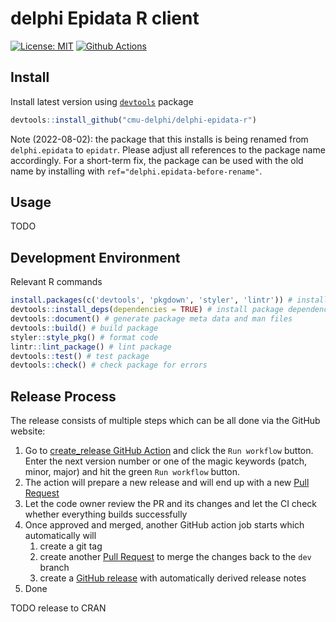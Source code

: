 # delphi Epidata R client

[![License: MIT][mit-image]][mit-url] [![Github Actions][github-actions-image]][github-actions-url]

## Install

Install latest version using [`devtools`](https://cran.r-project.org/package=devtools) package

```R
devtools::install_github("cmu-delphi/delphi-epidata-r")
```

Note (2022-08-02): the package that this installs is being renamed from
`delphi.epidata` to `epidatr`. Please adjust all references to the package name
accordingly. For a short-term fix, the package can be used with the old name by
installing with `ref="delphi.epidata-before-rename"`.

## Usage

TODO

## Development Environment

Relevant R commands
```r
install.packages(c('devtools', 'pkgdown', 'styler', 'lintr')) # install dev dependencies
devtools::install_deps(dependencies = TRUE) # install package dependencies
devtools::document() # generate package meta data and man files
devtools::build() # build package
styler::style_pkg() # format code
lintr::lint_package() # lint package
devtools::test() # test package
devtools::check() # check package for errors
```

## Release Process

The release consists of multiple steps which can be all done via the GitHub website:

1. Go to [create_release GitHub Action](https://github.com/cmu-delphi/delphi-epidata-r/actions/workflows/create_release.yml) and click the `Run workflow` button. Enter the next version number or one of the magic keywords (patch, minor, major) and hit the green `Run workflow` button.
1. The action will prepare a new release and will end up with a new [Pull Request](https://github.com/cmu-delphi/delphi-epidata-r/pulls)
1. Let the code owner review the PR and its changes and let the CI check whether everything builds successfully
1. Once approved and merged, another GitHub action job starts which automatically will
   1. create a git tag
   1. create another [Pull Request](https://github.com/cmu-delphi/delphi-epidata-r/pulls) to merge the changes back to the `dev` branch
   1. create a [GitHub release](https://github.com/cmu-delphi/delphi-epidata-r/releases) with automatically derived release notes
1. Done

TODO release to CRAN

[mit-image]: https://img.shields.io/badge/License-MIT-yellow.svg
[mit-url]: https://opensource.org/licenses/MIT
[github-actions-image]: https://github.com/cmu-delphi/delphi-epidata-r/workflows/ci/badge.svg
[github-actions-url]: https://github.com/cmu-delphi/delphi-epidata-r/actions
